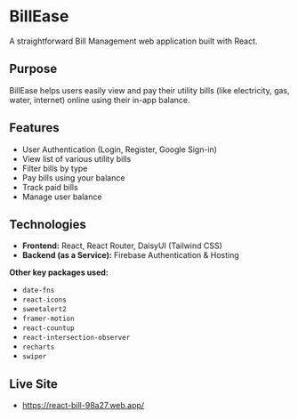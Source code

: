 # BillEase

A straightforward Bill Management web application built with React.

## Purpose

BillEase helps users easily view and pay their utility bills (like electricity, gas, water, internet) online using their in-app balance.

## Features

- User Authentication (Login, Register, Google Sign-in)
- View list of various utility bills
- Filter bills by type
- Pay bills using your balance
- Track paid bills
- Manage user balance

## Technologies

- **Frontend:** React, React Router, DaisyUI (Tailwind CSS)
- **Backend (as a Service):** Firebase Authentication & Hosting

**Other key packages used:**

- `date-fns`
- `react-icons`
- `sweetalert2`
- `framer-motion`
- `react-countup`
- `react-intersection-observer`
- `recharts`
- `swiper`

## Live Site

- https://react-bill-98a27.web.app/
